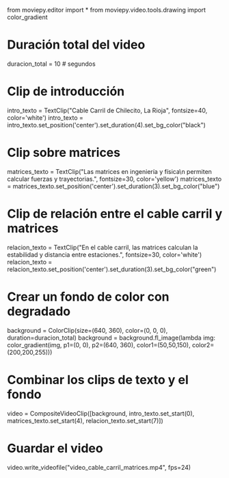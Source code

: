 from moviepy.editor import *
from moviepy.video.tools.drawing import color_gradient

# Duración total del video
duracion_total = 10  # segundos

# Clip de introducción
intro_texto = TextClip("Cable Carril de Chilecito, La Rioja", fontsize=40, color='white')
intro_texto = intro_texto.set_position('center').set_duration(4).set_bg_color("black")

# Clip sobre matrices
matrices_texto = TextClip("Las matrices en ingeniería y física\n permiten calcular fuerzas y trayectorias.", fontsize=30, color='yellow')
matrices_texto = matrices_texto.set_position('center').set_duration(3).set_bg_color("blue")

# Clip de relación entre el cable carril y matrices
relacion_texto = TextClip("En el cable carril, las matrices calculan la estabilidad y distancia entre estaciones.", fontsize=30, color='white')
relacion_texto = relacion_texto.set_position('center').set_duration(3).set_bg_color("green")

# Crear un fondo de color con degradado
background = ColorClip(size=(640, 360), color=(0, 0, 0), duration=duracion_total)
background = background.fl_image(lambda img: color_gradient(img, p1=(0, 0), p2=(640, 360), 
                                  color1=(50,50,150), color2=(200,200,255)))

# Combinar los clips de texto y el fondo
video = CompositeVideoClip([background, intro_texto.set_start(0), matrices_texto.set_start(4), relacion_texto.set_start(7)])

# Guardar el video
video.write_videofile("video_cable_carril_matrices.mp4", fps=24)
